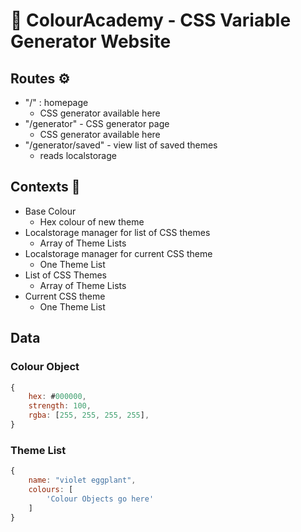# 🎨 ColourAcademy - CSS Variable Generator Website

## Routes ⚙️

- "/" : homepage
  - CSS generator available here
- "/generator" - CSS generator page
  - CSS generator available here
- "/generator/saved" - view list of saved themes
  - reads localstorage

## Contexts 📄

- Base Colour
  - Hex colour of new theme
- Localstorage manager for list of CSS themes
  - Array of Theme Lists
- Localstorage manager for current CSS theme
  - One Theme List
- List of CSS Themes
  - Array of Theme Lists
- Current CSS theme
  - One Theme List

## Data

### Colour Object

```js
{
    hex: #000000,
    strength: 100,
    rgba: [255, 255, 255, 255],
}
```

### Theme List

```js
{
    name: "violet eggplant",
    colours: [
        'Colour Objects go here'
    ]
}
```
